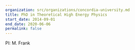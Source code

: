 ```yaml
---
organization: src/organizations/concordia-university.md
title: PhD in Theoretical High Energy Physics
start_date: 2014-09-01
end_date: 2020-06-06
permalink: false
---
```


PI: M. Frank
